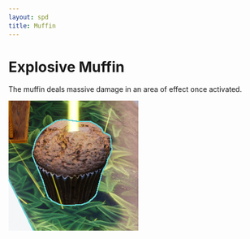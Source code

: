 ```yaml
---
layout: spd
title: Muffin
---
```


# Explosive Muffin

The muffin deals massive damage in an area of effect once activated.

<img src="/assets/images/spd/item-muffin.jpg" width="256" height="256">
